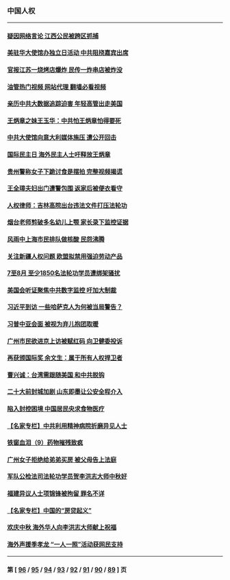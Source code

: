 ### 中国人权
---
#### [疑因网络言论 江西公民被跨区抓捕](../../pages/ncid278/n13827298.md?09181245) 
#### [美驻华大使馆办独立日活动 中共阻挠嘉宾出席](../../pages/ncid278/n13827240.md?09181245) 
#### [官报江苏一烧烤店爆炸 民传一炸串店被炸没](../../pages/ncid278/n13827054.md?09181245) 
#### [油管热门视频 网站代理 翻墙必看视频](http://209.222.30.114:81/youtube.html?09181245)
#### [亲历中共大数据追踪迫害 年轻高管出走美国](../../pages/ncid278/n13826859.md?09181245) 
#### [王炳章之妹王玉华：中共怕王炳章怕得要死](../../pages/ncid278/n13826911.md?09181245) 
#### [中共大使馆向意大利媒体施压 遭公开回击](../../pages/ncid278/n13826038.md?09181245) 
#### [国际民主日 海外民主人士吁释放王炳章](../../pages/ncid278/n13826558.md?09181245) 
#### [贵州警称女子下跪讨食是摆拍 完整视频揭谎](../../pages/ncid278/n13826144.md?09181245) 
#### [王全璋夫妇出门遭警包围 返家后被便衣看守](../../pages/ncid278/n13826096.md?09181245) 
#### [人权律师：吉林高院出台违法文件打压法轮功](../../pages/ncid278/n13825665.md?09181245) 
#### [烟台老师剪破多名幼儿上颚 家长录下监控证据](../../pages/ncid278/n13825668.md?09181245) 
#### [风雨中上海市民排队做核酸 民怨沸腾](../../pages/ncid278/n13825281.md?09181245) 
#### [关注新疆人权问题 欧盟拟禁用强迫劳动产品](../../pages/ncid278/n13825131.md?09181245) 
#### [7至8月 至少1850名法轮功学员遭绑架骚扰](../../pages/ncid278/n13824925.md?09181245) 
#### [美国会听证聚焦中共数字监控 吁加大制裁](../../pages/ncid278/n13825083.md?09181245) 
#### [习近平到访 一些哈萨克人为何被当局警告？](../../pages/ncid278/n13824905.md?09181245) 
#### [习普中亚会面 被视为弃儿抱团取暖](../../pages/ncid278/n13824963.md?09181245) 
#### [广州市民欲进京上访被赋红码 向卫健委投诉](../../pages/ncid278/n13824766.md?09181245) 
#### [再获颁国际奖 余文生：属于所有人权捍卫者](../../pages/ncid278/n13824702.md?09181245) 
#### [曹兴诚：台湾需跟随美国 和中共脱钩](../../pages/ncid278/n13824177.md?09181245) 
#### [二十大前封城加剧 山东即墨让公安全程介入](../../pages/ncid278/n13824364.md?09181245) 
#### [陷入封控困境 中国居民央求食物医疗](../../pages/ncid278/n13823589.md?09181245) 
#### [【名家专栏】中共利用精神病院折磨异见人士](../../pages/ncid278/n13823233.md?09181245) 
#### [铁窗血泪（9）药物摧残致疯](../../pages/ncid278/n13819243.md?09181245) 
#### [广州女子拒绝给弟弟买房 被父母告上法庭](../../pages/ncid278/n13823195.md?09181245) 
#### [军队公检法司法轮功学员贺李洪志大师中秋好](../../pages/ncid278/n13822021.md?09181245) 
#### [福建异议人士项锦锋被拘留 罪名不详](../../pages/ncid278/n13822521.md?09181245) 
#### [【名家专栏】中国的“房贷起义”](../../pages/ncid278/n13821748.md?09181245) 
#### [欢庆中秋 海外华人向李洪志大师献上祝福](../../pages/ncid278/n13821687.md?09181245) 
#### [海外声援季孝龙 “一人一照”活动获网民支持](../../pages/ncid278/n13821379.md?09181245) 

---
#### 第 [ [96](./96.md?09181245) / [95](./95.md?09181245) / [94](./94.md?09181245) / [93](./93.md?09181245) / [92](./92.md?09181245) / [91](./91.md?09181245) / [90](./90.md?09181245) / [89](./89.md?09181245) ] 页
